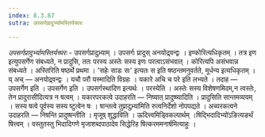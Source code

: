 ```yaml
---
index: 8.3.87
sutra: उपसर्गप्रादुर्भ्यामस्तिर्यच्परः

---
```

_उपसर्गप्रादुर्भ्यामस्तिर्यच्परः_ - उपसर्गप्रादुभ्र्याम् । उपसर्गः प्रादुस् अनयोद्र्वन्द्वः । इण्कोरित्यधिकृतम् । तत्र इण इत्युपसर्गेण संबध्यते, न प्रादुसि, ततः परस्य अस्तेः सस्य इणः परत्वाऽसंभवात् । कोरित्यपि असंभवान्न संबध्यते । अस्तिरिति षष्ठर्थे प्रथमा । 'सहेः साडः सः' इत्यतः स इति षष्ठन्तमनुवर्तते, मूर्धन्य इत्यधिकृतम् । य् अच्  — अनयोद्र्वन्द्वः । यचौ परौ यस्मादिति विग्रहः । यकारे अचि च परे इति लभ्यते । तदाह —  उपसर्गेण इति । उपसर्गेण इति । उपसर्गस्थादिण इत्यर्थः । परस्येति । अस्तेः सस्य विशेषणमिदम्,न त्वस्तेः, तेन प्रादुरासीदित्यत्र न षत्वम् । यकारपरकत्वे उदाहरति —  निष्यात् प्रादुष्ष्यादिति । प्रादुसिति सान्तमव्ययम् । सस्य षत्वे पूर्वस्य सस्य ष्टुत्वेन षः । षान्तत्वे तुप्रादुभ्र्या॑मिति रुत्वनिर्देशो नोपपद्यते । अच्परकत्वने उदाहरति —  निषन्ति प्रादुष्षन्तीति । मृजूष् शुद्धाविति । ऊदित्त्वमिड्विकल्पार्थम् ।षिद्भिदादिभ्यो॑ऽङित्यङर्थं षित्त्वम् । वस्तुतस्तु भिदादिगणे मृजाशब्दपाठादेव सिद्धेरिह षित्करममनार्षमित्याहुः ।